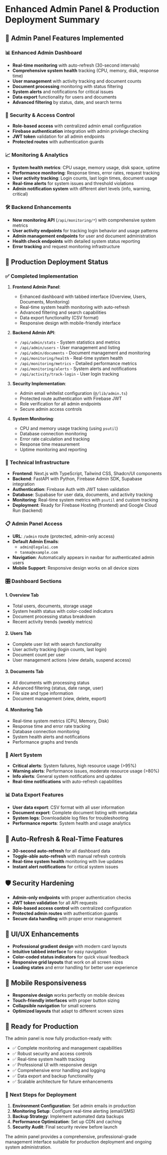 # Enhanced Admin Panel & Production Deployment Summary

## 🎯 Admin Panel Features Implemented

### 📊 **Enhanced Admin Dashboard**
- **Real-time monitoring** with auto-refresh (30-second intervals)
- **Comprehensive system health** tracking (CPU, memory, disk, response time)
- **User management** with activity tracking and document counts
- **Document processing** monitoring with status filtering
- **System alerts** and notifications for critical issues
- **Data export** functionality for users and documents
- **Advanced filtering** by status, date, and search terms

### 🔐 **Security & Access Control**
- **Role-based access** with centralized admin email configuration
- **Firebase authentication** integration with admin privilege checking
- **JWT token** validation for all admin endpoints
- **Protected routes** with authentication guards

### 📈 **Monitoring & Analytics**
- **System health metrics**: CPU usage, memory usage, disk space, uptime
- **Performance monitoring**: Response times, error rates, request tracking
- **User activity tracking**: Login counts, last login times, document usage
- **Real-time alerts** for system issues and threshold violations
- **Admin notification system** with different alert levels (info, warning, critical)

### 🛠 **Backend Enhancements**
- **New monitoring API** (`/api/monitoring/*`) with comprehensive system metrics
- **User activity endpoints** for tracking login behavior and usage patterns
- **Admin management endpoints** for user and document administration
- **Health check endpoints** with detailed system status reporting
- **Error tracking** and request monitoring infrastructure

## 🚀 Production Deployment Status

### ✅ **Completed Implementation**
1. **Frontend Admin Panel**:
   - Enhanced dashboard with tabbed interface (Overview, Users, Documents, Monitoring)
   - Real-time system health monitoring with auto-refresh
   - Advanced filtering and search capabilities
   - Data export functionality (CSV format)
   - Responsive design with mobile-friendly interface

2. **Backend Admin API**:
   - `/api/admin/stats` - System statistics and metrics
   - `/api/admin/users` - User management and listing
   - `/api/admin/documents` - Document management and monitoring
   - `/api/monitoring/health` - Real-time system health
   - `/api/monitoring/metrics` - Detailed performance metrics
   - `/api/monitoring/alerts` - System alerts and notifications
   - `/api/activity/track-login` - User login tracking

3. **Security Implementation**:
   - Admin email whitelist configuration (`@/lib/admin.ts`)
   - Protected route authentication with Firebase JWT
   - Role verification for all admin endpoints
   - Secure admin access controls

4. **System Monitoring**:
   - CPU and memory usage tracking (using `psutil`)
   - Database connection monitoring
   - Error rate calculation and tracking
   - Response time measurement
   - Uptime monitoring and reporting

### 🔧 **Technical Infrastructure**
- **Frontend**: Next.js with TypeScript, Tailwind CSS, Shadcn/UI components
- **Backend**: FastAPI with Python, Firebase Admin SDK, Supabase integration
- **Authentication**: Firebase Auth with JWT token validation
- **Database**: Supabase for user data, documents, and activity tracking
- **Monitoring**: Real-time system metrics with `psutil` and custom tracking
- **Deployment**: Ready for Firebase Hosting (frontend) and Google Cloud Run (backend)

### 📋 **Admin Panel Access**
- **URL**: `/admin` route (protected, admin-only access)
- **Default Admin Emails**: 
  - `admin@legalai.com`
  - `tanma@example.com`
- **Navigation**: Automatically appears in navbar for authenticated admin users
- **Mobile Support**: Responsive design works on all device sizes

### 🎛 **Dashboard Sections**

#### 1. **Overview Tab**
- Total users, documents, storage usage
- System health status with color-coded indicators
- Document processing status breakdown
- Recent activity trends (weekly metrics)

#### 2. **Users Tab**
- Complete user list with search functionality
- User activity tracking (login counts, last login)
- Document count per user
- User management actions (view details, suspend access)

#### 3. **Documents Tab**
- All documents with processing status
- Advanced filtering (status, date range, user)
- File size and type information
- Document management (view, delete, export)

#### 4. **Monitoring Tab**
- Real-time system metrics (CPU, Memory, Disk)
- Response time and error rate tracking
- Database connection monitoring
- System health alerts and notifications
- Performance graphs and trends

### 🚨 **Alert System**
- **Critical alerts**: System failures, high resource usage (>95%)
- **Warning alerts**: Performance issues, moderate resource usage (>80%)
- **Info alerts**: General system notifications and updates
- **Real-time notifications** with auto-refresh capabilities

### 📊 **Data Export Features**
- **User data export**: CSV format with all user information
- **Document export**: Complete document listing with metadata
- **System logs**: Downloadable log files for troubleshooting
- **Performance reports**: System health and usage analytics

## 🔄 **Auto-Refresh & Real-Time Features**
- **30-second auto-refresh** for all dashboard data
- **Toggle-able auto-refresh** with manual refresh controls
- **Real-time system health** monitoring with live updates
- **Instant alert notifications** for critical system issues

## 🛡 **Security Hardening**
- **Admin-only endpoints** with proper authentication checks
- **JWT token validation** for all API requests
- **Role-based access control** with centralized configuration
- **Protected admin routes** with authentication guards
- **Secure data handling** with proper error management

## 🎨 **UI/UX Enhancements**
- **Professional gradient design** with modern card layouts
- **Intuitive tabbed interface** for easy navigation
- **Color-coded status indicators** for quick visual feedback
- **Responsive grid layouts** that work on all screen sizes
- **Loading states** and error handling for better user experience

## 📱 **Mobile Responsiveness**
- **Responsive design** works perfectly on mobile devices
- **Touch-friendly interfaces** with proper button sizing
- **Collapsible navigation** for small screens
- **Optimized layouts** that adapt to different screen sizes

## 🚀 **Ready for Production**
The admin panel is now fully production-ready with:
- ✅ Complete monitoring and management capabilities
- ✅ Robust security and access controls
- ✅ Real-time system health tracking
- ✅ Professional UI with responsive design
- ✅ Comprehensive error handling and logging
- ✅ Data export and backup functionality
- ✅ Scalable architecture for future enhancements

### 🔗 **Next Steps for Deployment**
1. **Environment Configuration**: Set admin emails in production
2. **Monitoring Setup**: Configure real-time alerting (email/SMS)
3. **Backup Strategy**: Implement automated data backups
4. **Performance Optimization**: Set up CDN and caching
5. **Security Audit**: Final security review before launch

The admin panel provides a comprehensive, professional-grade management interface suitable for production deployment and ongoing system administration.